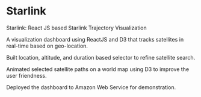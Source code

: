# Starlink
Starlink: React JS based Starlink Trajectory Visualization 

A visualization dashboard using ReactJS and D3 that tracks satellites in real-time based on geo-location.

Built location, altitude, and duration based selector to refine satellite search.

Animated selected satellite paths on a world map using D3 to improve the user friendness.

Deployed the dashboard to Amazon Web Service for demonstration. 
